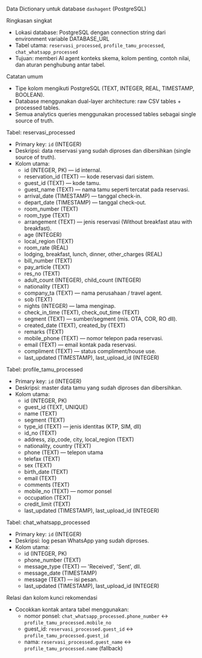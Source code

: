 Data Dictionary untuk database `dashagent` (PostgreSQL)

Ringkasan singkat
- Lokasi database: PostgreSQL dengan connection string dari environment variable DATABASE_URL
- Tabel utama: `reservasi_processed`, `profile_tamu_processed`, `chat_whatsapp_processed`
- Tujuan: memberi AI agent konteks skema, kolom penting, contoh nilai, dan aturan penghubung antar tabel.

Catatan umum
- Tipe kolom mengikuti PostgreSQL (TEXT, INTEGER, REAL, TIMESTAMP, BOOLEAN).
- Database menggunakan dual-layer architecture: raw CSV tables + processed tables.
- Semua analytics queries menggunakan processed tables sebagai single source of truth.

Tabel: reservasi_processed
- Primary key: `id` (INTEGER)
- Deskripsi: data reservasi yang sudah diproses dan dibersihkan (single source of truth).
- Kolom utama:
	- id (INTEGER, PK) — id internal.
	- reservation_id (TEXT) — kode reservasi dari sistem.
	- guest_id (TEXT) — kode tamu.
	- guest_name (TEXT) — nama tamu seperti tercatat pada reservasi.
	- arrival_date (TIMESTAMP) — tanggal check-in.
	- depart_date (TIMESTAMP) — tanggal check-out.
	- room_number (TEXT)
	- room_type (TEXT)
	- arrangement (TEXT) — jenis reservasi (Without breakfast atau with breakfast).
	- age (INTEGER)
	- local_region (TEXT)
	- room_rate (REAL)
	- lodging, breakfast, lunch, dinner, other_charges (REAL)
	- bill_number (TEXT)
	- pay_article (TEXT)
	- res_no (TEXT)
	- adult_count (INTEGER), child_count (INTEGER)
	- nationality (TEXT)
	- company_ta (TEXT) — nama perusahaan / travel agent.
	- sob (TEXT)
	- nights (INTEGER) — lama menginap.
	- check_in_time (TEXT), check_out_time (TEXT)
	- segment (TEXT) — sumber/segment (mis. OTA, COR, RO dll).
	- created_date (TEXT), created_by (TEXT)
	- remarks (TEXT)
	- mobile_phone (TEXT) — nomor telepon pada reservasi.
	- email (TEXT) — email kontak pada reservasi.
	- compliment (TEXT) — status compliment/house use.
	- last_updated (TIMESTAMP), last_upload_id (INTEGER)



Tabel: profile_tamu_processed
- Primary key: `id` (INTEGER)
- Deskripsi: master data tamu yang sudah diproses dan dibersihkan.
- Kolom utama:
	- id (INTEGER, PK)
	- guest_id (TEXT, UNIQUE)
	- name (TEXT)
	- segment (TEXT)
	- type_id (TEXT) — jenis identitas (KTP, SIM, dll)
	- id_no (TEXT)
	- address, zip_code, city, local_region (TEXT)
	- nationality, country (TEXT)
	- phone (TEXT) — telepon utama
	- telefax (TEXT)
	- sex (TEXT)
	- birth_date (TEXT)
	- email (TEXT)
	- comments (TEXT)
	- mobile_no (TEXT) — nomor ponsel
	- occupation (TEXT)
	- credit_limit (TEXT)
	- last_updated (TIMESTAMP), last_upload_id (INTEGER)

Tabel: chat_whatsapp_processed
- Primary key: `id` (INTEGER)
- Deskripsi: log pesan WhatsApp yang sudah diproses.
- Kolom utama:
	- id (INTEGER, PK)
	- phone_number (TEXT)
	- message_type (TEXT) — 'Received', 'Sent', dll.
	- message_date (TIMESTAMP)
	- message (TEXT) — isi pesan.
	- last_updated (TIMESTAMP), last_upload_id (INTEGER)

Relasi dan kolom kunci rekomendasi
- Cocokkan kontak antara tabel menggunakan:
	- nomor ponsel: `chat_whatsapp_processed.phone_number` ↔ `profile_tamu_processed.mobile_no`
	- guest_id: `reservasi_processed.guest_id` ↔ `profile_tamu_processed.guest_id`
	- nama: `reservasi_processed.guest_name` ↔ `profile_tamu_processed.name` (fallback)

